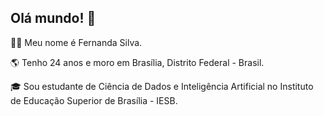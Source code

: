 ## Olá mundo! 👋

🙋‍♂️ Meu nome é Fernanda Silva.

🌎 Tenho 24 anos e moro em Brasília, Distrito Federal - Brasil.

🎓 Sou estudante de Ciência de Dados e Inteligência Artificial no Instituto de Educação Superior de Brasília - IESB.
